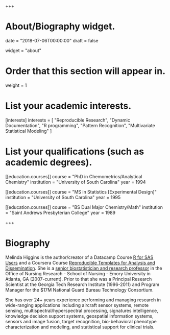 +++
# About/Biography widget.

date = "2018-07-06T00:00:00"
draft = false

widget = "about"

# Order that this section will appear in.
weight = 1

# List your academic interests.
[interests]
  interests = [
    "Reproducible Research",
    "Dynamic Documentation",
    "R programming",
    "Pattern Recognition",
    "Multivariate Statistical Modeling"
  ]

# List your qualifications (such as academic degrees).
[[education.courses]]
  course = "PhD in Chemometrics/Analytical Chemistry"
  institution = "University of South Carolina"
  year = 1994

[[education.courses]]
  course = "MS in Statistics [Experimental Design]"
  institution = "University of South Carolina"
  year = 1995

[[education.courses]]
  course = "BS Dual Major Chemistry/Math"
  institution = "Saint Andrews Presbyterian College"
  year = 1989
 
+++

# Biography

Melinda Higgins is the author/creator of a Datacamp Course [R for SAS Users](https://www.datacamp.com/courses/r-for-sas-users) and a Coursera Course [Reproducible Templates for Analysis and Dissemination](https://www.coursera.org/learn/reproducible-templates-analysis). She is a [senior biostatistician and research professor](http://nursing.emory.edu/faculty-and-research/directory/profile.html?id=980) in the Office of Nursing Research - School of Nursing - Emory University in Atlanta, GA (2007-current). Prior to that she was a Principal Research Scientist at the Georgia Tech Research Institute (1996-2011) and Program Manager for the $17M National Guard Bureau Technology Consortium. 

She has over 24+ years experience performing and managing research in wide-ranging applications including aircraft sensor systems, remote sensing, multispectral/hyperspectral processing, signatures intelligence, knowledge decision support systems, geospatial information systems, sensors and image fusion, target recognition, bio-behavioral phenotype characterization and modeling, and statistical support for clinical trials.